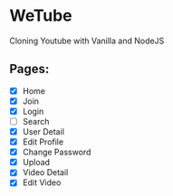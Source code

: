 # WeTube

Cloning Youtube with Vanilla and NodeJS

## Pages:

- [x] Home
- [x] Join
- [x] Login
- [ ] Search
- [x] User Detail
- [x] Edit Profile
- [x] Change Password
- [x] Upload
- [x] Video Detail
- [x] Edit Video
